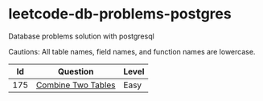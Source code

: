 # leetcode-db-problems-postgres
Database problems solution with postgresql

Cautions: All table names, field names, and function names are lowercase.

|Id|Question|Level|
|--|--|--|
|175|[Combine Two Tables](175.combine-two-tables)|Easy|
